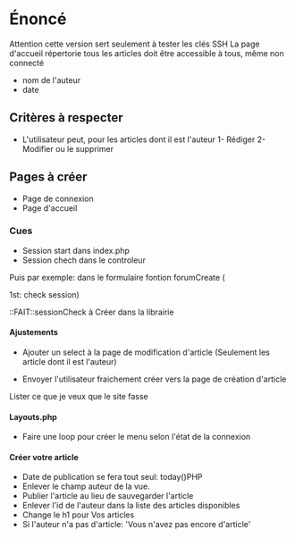 # Énoncé

Attention cette version sert seulement à tester les clés SSH
La page d'accueil répertorie tous les articles doit être accessible à tous, même non connecté

-   nom de l'auteur
-   date

## Critères à respecter

-   L'utilisateur peut, pour les articles dont il est l'auteur
    1- Rédiger
    2- Modifier ou le supprimer

## Pages à créer

-   Page de connexion
-   Page d'accueil

### Cues

-   Session start dans index.php
-   Session chech dans le controleur

Puis par exemple: dans le formulaire fontion forumCreate (

1st: check session)

::FAIT::sessionCheck à Créer dans la librairie

#### Ajustements

-   Ajouter un select à la page de modification d'article (Seulement les article dont il est l'auteur)

-   Envoyer l'utilisateur fraichement créer vers la page de création d'article

Lister ce que je veux que le site fasse

#### Layouts.php

-   Faire une loop pour créer le menu selon l'état de la connexion

#### Créer votre article

-   Date de publication se fera tout seul: today()PHP
-   Enlever le champ auteur de la vue.
-   Publier l'article au lieu de sauvegarder l'article
-   Enlever l'id de l'auteur dans la liste des articles disponibles
-   Change le h1 pour Vos articles
-   Si l'auteur n'a pas d'article: 'Vous n'avez pas encore d'article'
